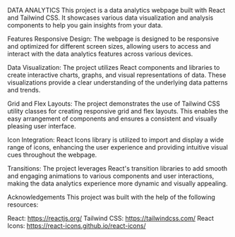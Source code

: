 DATA ANALYTICS
This project is a data analytics webpage built with React and Tailwind CSS. It showcases various data visualization and analysis components to help you gain insights from your data.

Features
Responsive Design: The webpage is designed to be responsive and optimized for different screen sizes, allowing users to access and interact with the data analytics features across various devices.

Data Visualization: The project utilizes React components and libraries to create interactive charts, graphs, and visual representations of data. These visualizations provide a clear understanding of the underlying data patterns and trends.

Grid and Flex Layouts: The project demonstrates the use of Tailwind CSS utility classes for creating responsive grid and flex layouts. This enables the easy arrangement of components and ensures a consistent and visually pleasing user interface.

Icon Integration: React Icons library is utilized to import and display a wide range of icons, enhancing the user experience and providing intuitive visual cues throughout the webpage.

Transitions: The project leverages React's transition libraries to add smooth and engaging animations to various components and user interactions, making the data analytics experience more dynamic and visually appealing.

Acknowledgements
This project was built with the help of the following resources:

React: https://reactjs.org/
Tailwind CSS: https://tailwindcss.com/
React Icons: https://react-icons.github.io/react-icons/ 